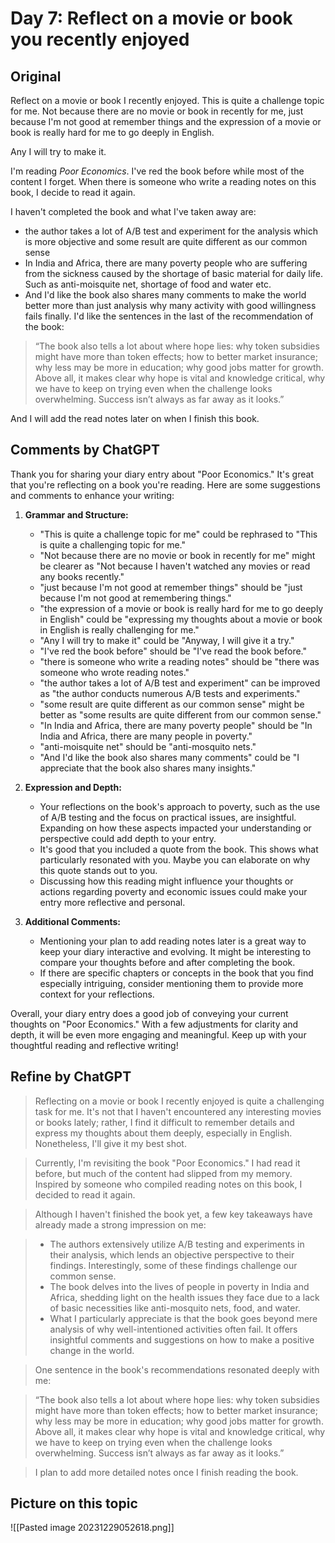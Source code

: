 # **Day 7:** Reflect on a movie or book you recently enjoyed

## Original
Reflect on a movie or book I recently enjoyed. This is quite a challenge topic for me. Not because there are no movie or book in recently for me, just because I'm not good at remember things and the expression of a movie or book is really hard for me to go deeply in English.

Any I will try to make it.

I'm reading *Poor Economics*. I've red the book before while most of the content I forget. When there is someone who write a reading notes on this book, I decide to read it again.

I haven't completed the book and what I've taken away are:
- the author takes a lot of A/B test and experiment for the analysis which is more objective and some result are quite different as our common sense
- In India and Africa, there are many poverty people who are suffering from the sickness caused by the shortage of basic material for daily life. Such as anti-moisquite net, shortage of food and water etc. 
- And I'd like the book also shares many comments to make the world better more than just analysis why many activity with good willingness fails finally.
I'd like the sentences in the last of the recommendation of the book:
>“The book also tells a lot about where hope lies: why token subsidies might have more than token effects; how to better market insurance; why less may be more in education; why good jobs matter for growth. Above all, it makes clear why hope is vital and knowledge critical, why we have to keep on trying even when the challenge looks overwhelming. Success isn’t always as far away as it looks.”

And I will add the read notes later on when I finish this book.

## Comments by ChatGPT
  
Thank you for sharing your diary entry about "Poor Economics." It's great that you're reflecting on a book you're reading. Here are some suggestions and comments to enhance your writing:

1. **Grammar and Structure:**
    
    - "This is quite a challenge topic for me" could be rephrased to "This is quite a challenging topic for me."
    - "Not because there are no movie or book in recently for me" might be clearer as "Not because I haven't watched any movies or read any books recently."
    - "just because I'm not good at remember things" should be "just because I'm not good at remembering things."
    - "the expression of a movie or book is really hard for me to go deeply in English" could be "expressing my thoughts about a movie or book in English is really challenging for me."
    - "Any I will try to make it" could be "Anyway, I will give it a try."
    - "I've red the book before" should be "I've read the book before."
    - "there is someone who write a reading notes" should be "there was someone who wrote reading notes."
    - "the author takes a lot of A/B test and experiment" can be improved as "the author conducts numerous A/B tests and experiments."
    - "some result are quite different as our common sense" might be better as "some results are quite different from our common sense."
    - "In India and Africa, there are many poverty people" should be "In India and Africa, there are many people in poverty."
    - "anti-moisquite net" should be "anti-mosquito nets."
    - "And I'd like the book also shares many comments" could be "I appreciate that the book also shares many insights."
2. **Expression and Depth:**
    
    - Your reflections on the book's approach to poverty, such as the use of A/B testing and the focus on practical issues, are insightful. Expanding on how these aspects impacted your understanding or perspective could add depth to your entry.
    - It's good that you included a quote from the book. This shows what particularly resonated with you. Maybe you can elaborate on why this quote stands out to you.
    - Discussing how this reading might influence your thoughts or actions regarding poverty and economic issues could make your entry more reflective and personal.
3. **Additional Comments:**
    
    - Mentioning your plan to add reading notes later is a great way to keep your diary interactive and evolving. It might be interesting to compare your thoughts before and after completing the book.
    - If there are specific chapters or concepts in the book that you find especially intriguing, consider mentioning them to provide more context for your reflections.

Overall, your diary entry does a good job of conveying your current thoughts on "Poor Economics." With a few adjustments for clarity and depth, it will be even more engaging and meaningful. Keep up with your thoughtful reading and reflective writing!

## Refine by ChatGPT
>Reflecting on a movie or book I recently enjoyed is quite a challenging task for me. It's not that I haven't encountered any interesting movies or books lately; rather, I find it difficult to remember details and express my thoughts about them deeply, especially in English. Nonetheless, I'll give it my best shot.

>Currently, I'm revisiting the book "Poor Economics." I had read it before, but much of the content had slipped from my memory. Inspired by someone who compiled reading notes on this book, I decided to read it again.

>Although I haven't finished the book yet, a few key takeaways have already made a strong impression on me:

>- The authors extensively utilize A/B testing and experiments in their analysis, which lends an objective perspective to their findings. Interestingly, some of these findings challenge our common sense.
>- The book delves into the lives of people in poverty in India and Africa, shedding light on the health issues they face due to a lack of basic necessities like anti-mosquito nets, food, and water.
>- What I particularly appreciate is that the book goes beyond mere analysis of why well-intentioned activities often fail. It offers insightful comments and suggestions on how to make a positive change in the world.

>One sentence in the book's recommendations resonated deeply with me:

> “The book also tells a lot about where hope lies: why token subsidies might have more than token effects; how to better market insurance; why less may be more in education; why good jobs matter for growth. Above all, it makes clear why hope is vital and knowledge critical, why we have to keep on trying even when the challenge looks overwhelming. Success isn’t always as far away as it looks.”

>I plan to add more detailed notes once I finish reading the book.

## Picture on this topic

![[Pasted image 20231229052618.png]]